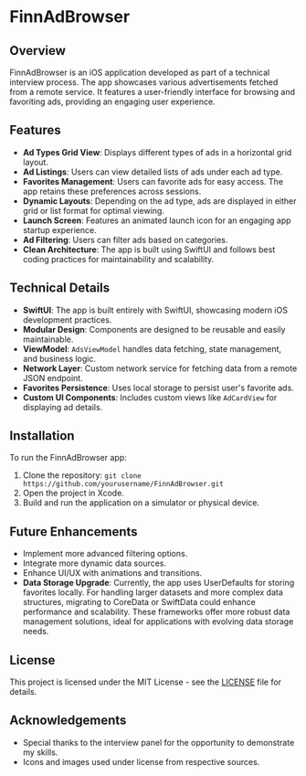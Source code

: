 # FinnAdBrowser

## Overview
FinnAdBrowser is an iOS application developed as part of a technical interview process. The app showcases various advertisements fetched from a remote service. It features a user-friendly interface for browsing and favoriting ads, providing an engaging user experience.

## Features
- **Ad Types Grid View**: Displays different types of ads in a horizontal grid layout.
- **Ad Listings**: Users can view detailed lists of ads under each ad type.
- **Favorites Management**: Users can favorite ads for easy access. The app retains these preferences across sessions.
- **Dynamic Layouts**: Depending on the ad type, ads are displayed in either grid or list format for optimal viewing.
- **Launch Screen**: Features an animated launch icon for an engaging app startup experience.
- **Ad Filtering**: Users can filter ads based on categories.
- **Clean Architecture**: The app is built using SwiftUI and follows best coding practices for maintainability and scalability.

## Technical Details
- **SwiftUI**: The app is built entirely with SwiftUI, showcasing modern iOS development practices.
- **Modular Design**: Components are designed to be reusable and easily maintainable.
- **ViewModel**: `AdsViewModel` handles data fetching, state management, and business logic.
- **Network Layer**: Custom network service for fetching data from a remote JSON endpoint.
- **Favorites Persistence**: Uses local storage to persist user's favorite ads.
- **Custom UI Components**: Includes custom views like `AdCardView` for displaying ad details.

## Installation
To run the FinnAdBrowser app:
1. Clone the repository: `git clone https://github.com/yourusername/FinnAdBrowser.git`
2. Open the project in Xcode.
3. Build and run the application on a simulator or physical device.

## Future Enhancements
- Implement more advanced filtering options.
- Integrate more dynamic data sources.
- Enhance UI/UX with animations and transitions.
- **Data Storage Upgrade**: Currently, the app uses UserDefaults for storing favorites locally. For handling larger datasets and more complex data structures, migrating to CoreData or SwiftData could enhance performance and scalability. These frameworks offer more robust data management solutions, ideal for applications with evolving data storage needs.


## License
This project is licensed under the MIT License - see the [LICENSE](LICENSE) file for details.

## Acknowledgements
- Special thanks to the interview panel for the opportunity to demonstrate my skills.
- Icons and images used under license from respective sources.

